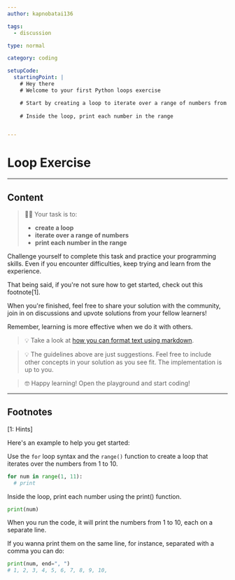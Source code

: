 ```yaml
---
author: kapnobatai136

tags:
  - discussion

type: normal

category: coding

setupCode:
  startingPoint: |
    # Hey there
    # Welcome to your first Python loops exercise

    # Start by creating a loop to iterate over a range of numbers from 1 to 10 (inclusive)
    
    # Inside the loop, print each number in the range


---
```


# Loop Exercise

---

## Content

> 👩‍💻 Your task is to:
> - **create a loop**
> - **iterate over a range of numbers**
> - **print each number in the range**

Challenge yourself to complete this task and practice your programming skills. Even if you encounter difficulties, keep trying and learn from the experience.

That being said, if you're not sure how to get started, check out this footnote[1].

When you're finished, feel free to share your solution with the community, join in on discussions and upvote solutions from your fellow learners!

Remember, learning is more effective when we do it with others.

> 💡 Take a look at [how you can format text using markdown](https://www.enki.com/glossary/general/markdown-formatting).

> 💡 The guidelines above are just suggestions. Feel free to include other concepts in your solution as you see fit. The implementation is up to you.

> 🤓 Happy learning! Open the playground and start coding!

---

## Footnotes

[1: Hints]

Here's an example to help you get started:

Use the `for` loop syntax and the `range()` function to create a loop that iterates over the numbers from 1 to 10.
```python
for num in range(1, 11):
  # print
```

Inside the loop, print each number using the print() function.
```python
print(num)
```

When you run the code, it will print the numbers from 1 to 10, each on a separate line.

If you wanna print them on the same line, for instance, separated with a comma you can do:
```python
print(num, end=", ")
# 1, 2, 3, 4, 5, 6, 7, 8, 9, 10,
```
